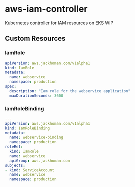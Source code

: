 # aws-iam-controller
Kubernetes controller for IAM resources on EKS WIP


## Custom Resources


### IamRole
```yaml
apiVersion: aws.jackhoman.com/v1alpha1
kind: IamRole
metadata:
  name: webservice
  namespace: production
spec:
  description: "Iam role for the webservice application"
  maxDurationSeconds: 3600
```

### IamRoleBinding
```yaml
---
apiVersion: aws.jackhoman.com/v1alpha1
kind: IamRoleBinding
metadata:
  name: webservice-binding
  namespace: production
roleRef:
  kind: IamRole
  name: webservice
  apiGroup: aws.jackhoman.com
subjects:  
- kind: ServiceAccount
  name: webservice
  namespace: production
```
